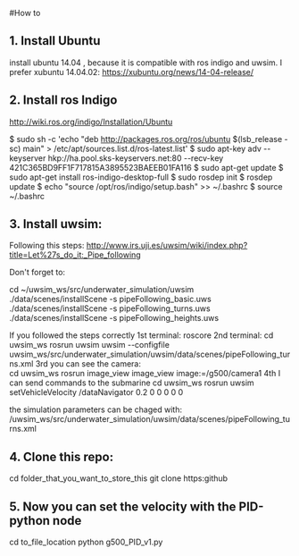 #How to


## 1. Install Ubuntu

install ubuntu 14.04 , because it is compatible with ros indigo and uwsim. 
I prefer xubuntu 14.04.02:
https://xubuntu.org/news/14-04-release/

## 2. Install ros Indigo
http://wiki.ros.org/indigo/Installation/Ubuntu

$ sudo sh -c 'echo "deb http://packages.ros.org/ros/ubuntu $(lsb_release -sc) main" > /etc/apt/sources.list.d/ros-latest.list'
$ sudo apt-key adv --keyserver hkp://ha.pool.sks-keyservers.net:80 --recv-key 421C365BD9FF1F717815A3895523BAEEB01FA116
$ sudo apt-get update
$ sudo apt-get install ros-indigo-desktop-full
$ sudo rosdep init
$ rosdep update
$ echo "source /opt/ros/indigo/setup.bash" >> ~/.bashrc
$ source ~/.bashrc


## 3. Install uwsim: 
Following this steps: 
http://www.irs.uji.es/uwsim/wiki/index.php?title=Let%27s_do_it:_Pipe_following

Don't forget to: 

cd ~/uwsim_ws/src/underwater_simulation/uwsim 
./data/scenes/installScene -s pipeFollowing_basic.uws 
./data/scenes/installScene -s pipeFollowing_turns.uws 
./data/scenes/installScene -s pipeFollowing_heights.uws 

If you followed the steps correctly
1st terminal: 
 roscore
2nd terminal: 
 cd uwsim_ws
 rosrun uwsim uwsim --configfile uwsim_ws/src/underwater_simulation/uwsim/data/scenes/pipeFollowing_turns.xml
3rd you can see the camera:  
cd uwsim_ws
rosrun image_view image_view image:=/g500/camera1
4th I can send commands to the submarine
cd uwsim_ws
rosrun uwsim setVehicleVelocity /dataNavigator 0.2 0 0 0 0 0

the simulation parameters can be chaged with: 
/uwsim_ws/src/underwater_simulation/uwsim/data/scenes/pipeFollowing_turns.xml


## 4. Clone this repo:
cd folder_that_you_want_to_store_this
git clone https:github

## 5. Now you can set the velocity with the PID-python node
cd to_file_location
python g500_PID_v1.py 




